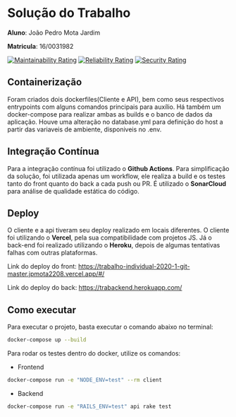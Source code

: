 # Solução do Trabalho
**Aluno**: João Pedro Mota Jardim

**Matricula**: 16/0031982

[![Maintainability Rating](https://sonarcloud.io/api/project_badges/measure?project=jpmota2208_Trabalho-Individual-2020-1&metric=sqale_rating)](https://sonarcloud.io/dashboard?id=jpmota2208_Trabalho-Individual-2020-1)
[![Reliability Rating](https://sonarcloud.io/api/project_badges/measure?project=jpmota2208_Trabalho-Individual-2020-1&metric=reliability_rating)](https://sonarcloud.io/dashboard?id=jpmota2208_Trabalho-Individual-2020-1)
[![Security Rating](https://sonarcloud.io/api/project_badges/measure?project=jpmota2208_Trabalho-Individual-2020-1&metric=security_rating)](https://sonarcloud.io/dashboard?id=jpmota2208_Trabalho-Individual-2020-1)

## Containerização
Foram criados dois dockerfiles(Cliente e API), bem como seus respectivos entrypoints com alguns comandos principais para auxílio. Há também um docker-compose para realizar ambas as builds e o banco de dados da aplicação.
Houve uma alteração no database.yml para definição do host a partir das variaveis de ambiente, disponiveis no .env.

## Integração Contínua

Para a integração contínua foi utilizado o **Github Actions**. Para simplificação da solução, foi utilizada apenas um workflow, ele realiza a build e os testes tanto do front quanto do back a cada push ou PR.
É utilizado o **SonarCloud** para análise de qualidade estática do código.

## Deploy
O cliente e a api tiveram seu deploy realizado em locais diferentes. O cliente foi utilizando o **Vercel**, pela sua compatibilidade com projetos JS. Já o back-end foi realizado utilizando o **Heroku**, depois de algumas tentativas falhas com outras plataformas.

Link do deploy do front: https://trabalho-individual-2020-1-git-master.jpmota2208.vercel.app/#/

Link do deploy do back: https://trabackend.herokuapp.com/

## Como executar

Para executar o projeto, basta executar o comando abaixo no terminal:

```sh
docker-compose up --build
```

Para rodar os testes dentro do docker, utilize os comandos:

- Frontend

```sh
docker-compose run -e "NODE_ENV=test" --rm client
```

- Backend

```sh
docker-compose run -e "RAILS_ENV=test" api rake test
